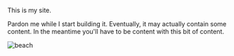This is my site.

Pardon me while I start building it. Eventually, it may actually contain some content.
In the meantime you'll have to be content with this bit of content.

![beach](/ksauls.github.io/assets/beach.jpg)
